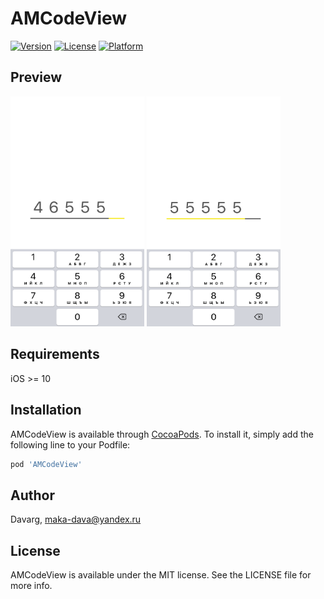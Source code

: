 # AMCodeView

[![Version](https://img.shields.io/cocoapods/v/AMCodeView.svg?style=flat)](https://cocoapods.org/pods/AMCodeView)
[![License](https://img.shields.io/cocoapods/l/AMCodeView.svg?style=flat)](https://cocoapods.org/pods/AMCodeView)
[![Platform](https://img.shields.io/cocoapods/p/AMCodeView.svg?style=flat)](https://cocoapods.org/pods/AMCodeView)

## Preview

<img src="https://raw.githubusercontent.com/Davarg/ReadmeFiles/0ca443d49f92a2e1d9bc302fed878fb59f4adbd9/AMCodeView/first.png" width="214"/> <img src="https://raw.githubusercontent.com/Davarg/ReadmeFiles/0ca443d49f92a2e1d9bc302fed878fb59f4adbd9/AMCodeView/second.png" width="214"/>

## Requirements
iOS >= 10

## Installation

AMCodeView is available through [CocoaPods](https://cocoapods.org). To install
it, simply add the following line to your Podfile:

```ruby
pod 'AMCodeView'
```

## Author

Davarg, maka-dava@yandex.ru

## License

AMCodeView is available under the MIT license. See the LICENSE file for more info.
